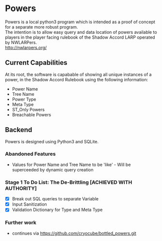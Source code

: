 # Powers
Powers is a local python3 program which is intended as a proof of concept for a separate more robust program.<br>
The intention is to allow easy query and data location of powers available to players in the player facing rulebook of the Shadow Accord LARP operated by NWLARPers.<br>
http://nwlarpers.org/

## Current Capabilities
At its root, the software is capabable of showing all unique instances of a power, in the Shadow Accord Rulebook using the following information:
* Power Name
* Tree Name
* Power Type
* Meta Type
* ST_Only Powers
* Breachable Powers

## Backend
Powers is designed using Python3 and SQLite.  

### Abandoned Features
* Values for Power Name and Tree Name to be 'like' - Will be superceeded by dynamic query creation

### Stage 1 To Do List: The De-Brittling  [ACHIEVED WITH AUTHORITY]
* [X] Break out SQL queries to separate Variable
* [X] Input Sanitization
* [X] Validation Dictionary for Type and Meta Type

### Further work
* continues via https://github.com/cryocube/bottled_powers.git
